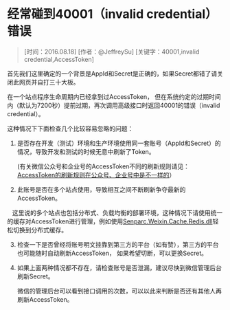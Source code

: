 # 经常碰到40001（invalid credential）错误

> [时间：2016.08.18] [作者：@JeffreySu] [关键字：40001,invalid credential,AccessToken]

首先我们这里确定的一个背景是AppId和Secret是正确的，如果Secret都错了请关闭此网页并自打三十大板。

在一个站点程序生命周期内已经拿到过AccessToken，
但在系统约定的过期时间内（默认为7200秒）提前过期，再次调用高级接口时返回40001的错误（invalid credential）。

这种情况下下面检查几个比较容易忽略的问题：

1. 是否存在开发（测试）环境和生产环境使用同一套账号（AppId和Secret）的情况，导致开发和测试的时候无意中刷新了Token。

    (有关微信公众号和企业号的AccessToken不同的刷新规则请见：[AccessToken的刷新规则在公众号、企业号中是不一样的](https://github.com/JeffreySu/WeixinResource/blob/master/%E9%82%A3%E4%BA%9B%E5%B9%B4%E6%88%91%E4%BB%AC%E8%B8%A9%E8%BF%87%E7%9A%84%E5%9D%91/20160815-AccessToken%E7%9A%84%E5%88%B7%E6%96%B0%E8%A7%84%E5%88%99%E5%9C%A8%E5%85%AC%E4%BC%97%E5%8F%B7%E3%80%81%E4%BC%81%E4%B8%9A%E5%8F%B7%E4%B8%AD%E6%98%AF%E4%B8%8D%E4%B8%80%E6%A0%B7%E7%9A%84.md)）

2. 此账号是否在多个站点使用，导致相互之间不断刷新争夺最新的AccessToken。

    这里说的多个站点也包括分布式、负载均衡的部署环境，这种情况下请使用统一的缓存对AccessToken进行管理，例如使用[Senparc.Weixin.Cache.Redis.dll](https://www.nuget.org/packages/Senparc.Weixin.Cache.Redis)轻松切换到分布式缓存。

3. 检查一下是否曾经将账号明文挂靠到第三方的平台（如有赞），第三方的平台也可能随时自动刷新AccessToken，
如果希望切断，可以更换Secret。

4. 如果上面两种情况都不存在，请检查账号是否泄漏，建议尽快到微信管理后台刷新Secret。

    微信的管理后台可以看到接口调用的次数，可以以此来判断是否还有其他人再刷新AccessToken。
